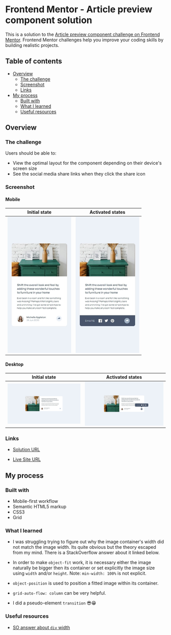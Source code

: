 # Frontend Mentor - Article preview component solution

This is a solution to the [Article preview component challenge on Frontend Mentor](https://www.frontendmentor.io/challenges/article-preview-component-dYBN_pYFT). Frontend Mentor challenges help you improve your coding skills by building realistic projects.

## Table of contents

- [Overview](#overview)
  - [The challenge](#the-challenge)
  - [Screenshot](#screenshot)
  - [Links](#links)
- [My process](#my-process)
  - [Built with](#built-with)
  - [What I learned](#what-i-learned)
  - [Useful resources](#useful-resources)

## Overview

### The challenge

Users should be able to:

- View the optimal layout for the component depending on their device's screen size
- See the social media share links when they click the share icon

### Screenshot

#### Mobile

|                                              Initial state                                              |                                                          Activated states                                                           |
| :-----------------------------------------------------------------------------------------------------: | :---------------------------------------------------------------------------------------------------------------------------------: |
| <img src="./screenshots/mobile.jpeg" alt="Screenshot of my solution for mobile devices" width="200px"/> | <img src="./screenshots/mobile-state.jpeg" alt="Screenshot of my solution for mobile devices with activated states" width="200px"/> |

#### Desktop

|                                               Initial state                                               |                                                           Activated states                                                            |
| :-------------------------------------------------------------------------------------------------------: | :-----------------------------------------------------------------------------------------------------------------------------------: |
| <img src="./screenshots/desktop.jpeg" alt="Screenshot of my solution for desktop devices" width="600px"/> | <img src="./screenshots/desktop-state.jpeg" alt="Screenshot of my solution for desktop devices with activated states" width="600px"/> |

### Links

- [Solution URL](https://your-solution-url.com)

- [Live Site URL](https://your-live-site-url.com)

## My process

### Built with

- Mobile-first workflow
- Semantic HTML5 markup
- CSS3
- Grid

### What I learned

- I was struggling trying to figure out why the image container's width did not match the image width. Its quite obvious but the theory escaped from my mind. There is a StackOverflow answer about it linked below.

- In order to make `object-fit` work, it is necessary either the image naturally be bigger then its container or set explicitly the image size using `width` and/or `height`. Note: `min-width: 100%` is not explicit.

- `object-position` is used to position a fitted image within its container.

- `grid-auto-flow: column` can be very helpful.

- I did a pseudo-element `transition` 😎😁

### Useful resources

- [SO answer about `div` width](https://stackoverflow.com/a/57600706/7631147)
